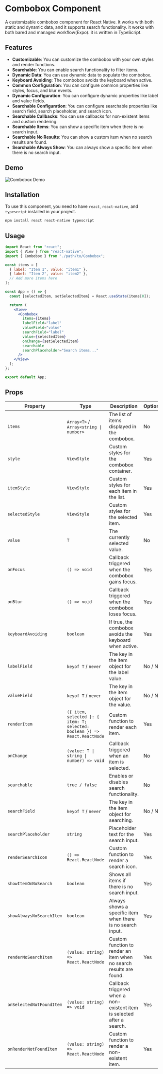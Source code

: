 # Combobox Component

A customizable combobox component for React Native.
It works with both static and dynamic data, and it supports search functionality.
it works with both bared and managed workflow(Expo).
it is written in TypeScript.

## Features

- **Customizable**: You can customize the combobox with your own styles and render functions.
- **Searchable**: You can enable search functionality to filter items.
- **Dynamic Data**: You can use dynamic data to populate the combobox.
- **Keyboard Avoiding**: The combobox avoids the keyboard when active.
- **Common Configuration**: You can configure common properties like styles, focus, and blur events.
- **Dynamic Configuration**: You can configure dynamic properties like label and value fields.
- **Searchable Configuration**: You can configure searchable properties like search field, search placeholder, and search icon.
- **Searchable Callbacks**: You can use callbacks for non-existent items and custom rendering.
- **Searchable Items**: You can show a specific item when there is no search input.
- **Searchable No Results**: You can show a custom item when no search results are found.
- **Searchable Always Show**: You can always show a specific item when there is no search input.

## Demo

![Combobox Demo](https://github.com/Cosmin-Ciolacu/react-native-combobox/blob/main/demo.gif)

## Installation

To use this component, you need to have `react`, `react-native`, and `typescript` installed in your project.

```sh
npm install react react-native typescript
```

## Usage

```jsx
import React from "react";
import { View } from "react-native";
import { Combobox } from "./path/to/Combobox";

const items = [
  { label: "Item 1", value: "item1" },
  { label: "Item 2", value: "item2" },
  // Add more items here
];

const App = () => {
  const [selectedItem, setSelectedItem] = React.useState(items[0]);

  return (
    <View>
      <Combobox
        items={items}
        labelField="label"
        valueField="value"
        searchField="label"
        value={selectedItem}
        onChange={setSelectedItem}
        searchable
        searchPlaceholder="Search items..."
      />
    </View>
  );
};

export default App;
```

## Props

| **Property**              | **Type**                                                                                         | **Description**                                                                                               | **Optional** | **Configuration**               |
|---------------------------|--------------------------------------------------------------------------------------------------|---------------------------------------------------------------------------------------------------------------|--------------|---------------------------------|
| `items`                   | `Array<T>` / `Array<string \| number>`                                                           | The list of items displayed in the combobox.                                                                  | No           | Common, Dynamic                 |
| `style`                   | `ViewStyle`                                                                                      | Custom styles for the combobox container.                                                                     | Yes          | Common                          |
| `itemStyle`               | `ViewStyle`                                                                                      | Custom styles for each item in the list.                                                                      | Yes          | Common                          |
| `selectedStyle`           | `ViewStyle`                                                                                      | Custom styles for the selected item.                                                                          | Yes          | Common                          |
| `value`                   | `T`                                                                                              | The currently selected value.                                                                                 | No           | Common                          |
| `onFocus`                 | `() => void`                                                                                     | Callback triggered when the combobox gains focus.                                                             | Yes          | Common                          |
| `onBlur`                  | `() => void`                                                                                     | Callback triggered when the combobox loses focus.                                                             | Yes          | Common                          |
| `keyboardAvoiding`        | `boolean`                                                                                        | If true, the combobox avoids the keyboard when active.                                                        | Yes          | Common                          |
| `labelField`              | `keyof T` / `never`                                                                              | The key in the item object for the label value.                                                               | No / N/A     | Dynamic                         |
| `valueField`              | `keyof T` / `never`                                                                              | The key in the item object for the value.                                                                     | No / N/A     | Dynamic                         |
| `renderItem`              | `({ item, selected }: { item: T; selected: boolean }) => React.ReactNode`                        | Custom function to render each item.                                                                          | Yes          | Dynamic                         |
| `onChange`                | `(value: T \| string \| number) => void`                                                         | Callback triggered when an item is selected.                                                                  | No           | Dynamic                         |
| `searchable`              | `true / false`                                                                                   | Enables or disables search functionality.                                                                     | No           | Searchable                      |
| `searchField`             | `keyof T` / `never`                                                                              | The key in the item object for searching.                                                                     | No / N/A     | Searchable                      |
| `searchPlaceholder`       | `string`                                                                                        | Placeholder text for the search input.                                                                        | Yes          | Searchable (searchable: true)   |
| `renderSearchIcon`        | `() => React.ReactNode`                                                                          | Custom function to render a search icon.                                                                      | Yes          | Searchable (searchable: true)   |
| `showItemOnNoSearch`      | `boolean`                                                                                        | Shows all items if there is no search input.                                                                  | Yes          | Searchable (searchable: true)   |
| `showAlwaysNoSearchItem`  | `boolean`                                                                                        | Always shows a specific item when there is no search input.                                                   | Yes          | Searchable (searchable: true)   |
| `renderNoSearchItem`      | `(value: string) => React.ReactNode`                                                             | Custom function to render an item when no search results are found.                                           | Yes          | Searchable (searchable: true)   |
| `onSelectedNotFoundItem`  | `(value: string) => void`                                                                        | Callback triggered when a non-existent item is selected after a search.                                       | Yes          | Searchable (searchable: true)   |
| `onRenderNotFoundItem`    | `(value: string) => React.ReactNode`                                                             | Custom function to render a non-existent item.                                                                | Yes          | Searchable (searchable: true)   |